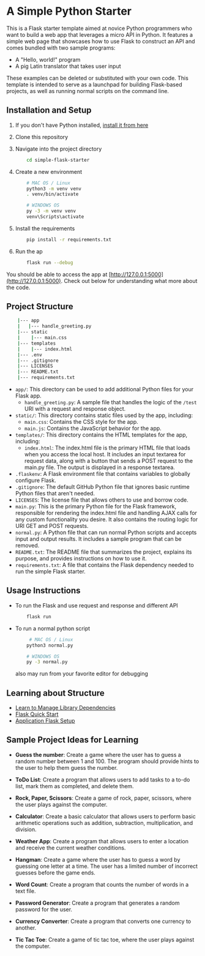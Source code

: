 # A Simple Python Starter

This is a Flask starter template aimed at novice Python programmers who want to build a web app that leverages a micro API in Python. It features a simple web page that showcases how to use Flask to construct an API and comes bundled with two sample programs:

- A "Hello, world!" program
- A pig Latin translator that takes user input

These examples can be deleted or substituted with your own code. This template is intended to serve as a launchpad for building Flask-based projects, as well as running normal scripts on the command line.

## Installation and Setup

1. If you don't have Python installed, [install it from here](https://www.python.org/downloads/)

2. Clone this repository

3. Navigate into the project directory

    ```bash
        cd simple-flask-starter
    ```

4. Create a new environment

    ```bash
        # MAC OS / Linux
        python3 -m venv venv
        . venv/bin/activate
    
        # WINDOWS OS
        py -3 -m venv venv
        venv\Scripts\activate
    ```

5. Install the requirements

    ```bash
        pip install -r requirements.txt
    ```

6. Run the ap

    ```bash
        flask run --debug
    ```

You should be able to access the app at [http://127.0.0.1:5000](http://127.0.0.1:5000).  Check out below for understanding what more about the code.

## Project Structure

```bash
    |--- app
    |   |--- handle_greeting.py
    |--- static
    |    |--- main.css
    |--- templates
    |    |--- index.html
    |--- .env
    |--- .gitignore
    |--- LICENSES
    |--- README.txt
    |--- requirements.txt
```

- `app/`: This directory can be used to add additional Python files for your Flask app.
  - `handle_greeting.py`: A sample file that handles the logic of the `/test` URI with a request and response object.
- `static/`: This directory contains static files used by the app, including:
  - `main.css`: Contains the CSS style for the app.
  - `main.js`: Contains the JavaScript behavior for the app.
- `templates/`: This directory contains the HTML templates for the app, including:
  - `index.html`: The index.html file is the primary HTML file that loads when you access the local host. It includes an input textarea for request data, along with a button that sends a POST request to the main.py file. The output is displayed in a response textarea.
- `.flaskenv`: A Flask environment file that contains variables to globally configure Flask.
- `.gitignore`: The default GitHub Python file that ignores basic runtime Python files that aren't needed.
- `LICENSES`: The license file that allows others to use and borrow code.
- `main.py`: This is the primary Python file for the Flask framework, responsible for rendering the index.html file and handling AJAX calls for any custom functionality you desire. It also contains the routing logic for URI GET and POST requests.
- `normal.py`: A Python file that can run normal Python scripts and accepts input and output results. It includes a sample program that can be removed.
- `README.txt`: The README file that summarizes the project, explains its purpose, and provides instructions on how to use it.
- `requirements.txt`: A file that contains the Flask dependency needed to run the simple Flask starter.

## Usage Instructions

- To run the Flask and use request and response and different API

    ```bash
        flask run
    ```

- To run a normal python script

    ```bash
         # MAC OS / Linux
        python3 normal.py
    
        # WINDOWS OS
        py -3 normal.py
    ```

    also may run from your favorite editor for debugging

## Learning about Structure

- [Learn to Manage Library Dependencies](https://learnpython.com/blog/python-requirements-file/)
- [Flask Quick Start](https://flask.palletsprojects.com/en/2.2.x/quickstart)
- [Application Flask Setup](https://blog.miguelgrinberg.com/post/the-flask-mega-tutorial-part-xv-a-better-application-structure)

## Sample Project Ideas for Learning

- **Guess the number**: Create a game where the user has to guess a random number between 1 and 100. The program should provide hints to the user to help them guess the number.

- **ToDo List**: Create a program that allows users to add tasks to a to-do list, mark them as completed, and delete them.

- **Rock, Paper, Scissors**: Create a game of rock, paper, scissors, where the user plays against the computer.

- **Calculator**: Create a basic calculator that allows users to perform basic arithmetic operations such as addition, subtraction, multiplication, and division.

- **Weather App**: Create a program that allows users to enter a location and receive the current weather conditions.

- **Hangman**: Create a game where the user has to guess a word by guessing one letter at a time. The user has a limited number of incorrect guesses before the game ends.

- **Word Count**: Create a program that counts the number of words in a text file.

- **Password Generator**: Create a program that generates a random password for the user.

- **Currency Converter**: Create a program that converts one currency to another.

- **Tic Tac Toe**: Create a game of tic tac toe, where the user plays against the computer.
